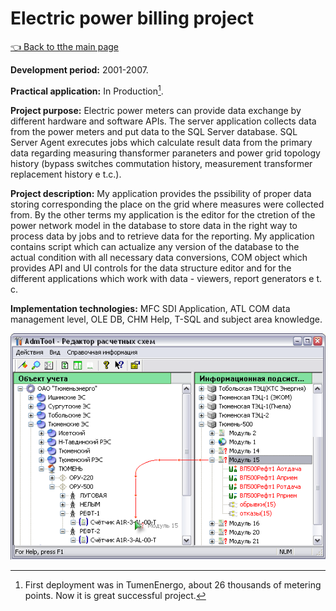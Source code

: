 # Electric power billing project

[:point_left: Back to tthe main page](../../README.md)

**Development period:** 2001-2007.

**Practical application:** In Production[^1].

**Project purpose:** Electric power meters can provide data exchange by different hardware and software APIs. 
The server application collects data from the power meters and put data to the SQL Server database. 
SQL Server Agent exrecutes jobs which calculate result data from the primary data regarding measuring thansformer 
paraneters and power grid topology history (bypass switches commutation history, measurement transformer replacement history e t.c.).

**Project description:** 
My application provides the pssibility of proper data storing corresponding the place on the grid where 
measures were collected from. By the other terms my application is the editor for the ctretion of the 
power network model in the database to store data in the right way to process data by jobs and to retrieve 
data for the reporting. My application contains script which can actualize any version of the database to 
the actual condition with all necessary data conversions, COM object which provides API and UI controls 
for the data structure editor and for the different applications which work with data - viewers, report 
generators e t. c.

**Implementation technologies:** MFC SDI Application, ATL COM data management level, OLE DB, CHM Help, T-SQL and subject area knowledge.


![TThe trip graph navigation](Images/Dlg_Bind_Meter_Tree.png)

[^1]: First deployment was in TumenEnergo, about 26 thousands of metering points. Now it is great successful project.
